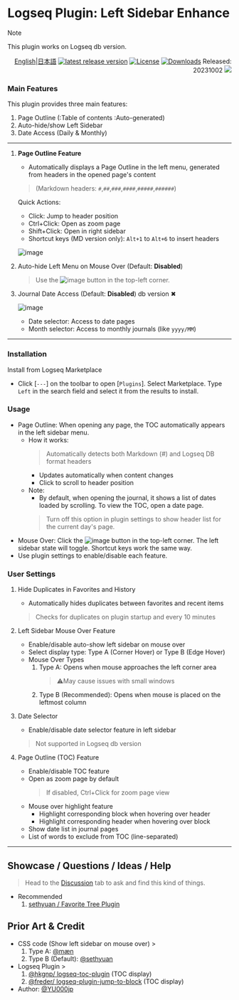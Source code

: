 # Logseq Plugin: Left Sidebar Enhance

> [!NOTE]
> This plugin works on Logseq db version.

<div align="right">

[English](https://github.com/YU000jp/logseq-plugin-left-sidebar-enhance)|[日本語](https://github.com/YU000jp/logseq-plugin-left-sidebar-enhance/blob/main/readme.ja.md) [![latest release version](https://img.shields.io/github/v/release/YU000jp/logseq-plugin-left-sidebar-enhance)](https://github.com/YU000jp/logseq-plugin-left-sidebar-enhance/releases)
[![License](https://img.shields.io/github/license/YU000jp/logseq-plugin-left-sidebar-enhance?color=blue)](https://github.com/YU000jp/logseq-plugin-left-sidebar-enhance/LICENSE)
[![Downloads](https://img.shields.io/github/downloads/YU000jp/logseq-plugin-left-sidebar-enhance/total.svg)](https://github.com/YU000jp/logseq-plugin-left-sidebar-enhance/releases)
 Released: 20231002 <a href="https://www.buymeacoffee.com/yu000japan"><img src="https://img.buymeacoffee.com/button-api/?text=Buy me a pizza&emoji=🍕&slug=yu000japan&button_colour=FFDD00&font_colour=000000&font_family=Poppins&outline_colour=000000&coffee_colour=ffffff" /></a>
</div>

### Main Features

This plugin provides three main features:

1. Page Outline (:Table of contents :Auto-generated)
2. Auto-hide/show Left Sidebar
3. Date Access (Daily & Monthly)

---

1. **Page Outline Feature**
   - Automatically displays a Page Outline in the left menu, generated from headers in the opened page's content
   > (Markdown headers: `#`,`##`,`###`,`####`,`#####`,`######`)
   
   Quick Actions:
   - Click: Jump to header position
   - Ctrl+Click: Open as zoom page
   - Shift+Click: Open in right sidebar
   - Shortcut keys (MD version only): `Alt+1` to `Alt+6` to insert headers

   ![image](https://github.com/YU000jp/logseq-plugin-left-sidebar-enhance/assets/111847207/d5da0ec4-41cc-4c17-ae1b-9853fd040661)

2. Auto-hide Left Menu on Mouse Over (Default: **Disabled**)
   > Use the ![image](https://github.com/YU000jp/logseq-plugin-left-sidebar-enhance/assets/111847207/8e3efccf-27e9-4332-b431-9765a69463a9) button in the top-left corner.

3. Journal Date Access (Default: **Disabled**) db version ✖

   ![image](https://github.com/YU000jp/logseq-plugin-left-sidebar-enhance/assets/111847207/ec42967a-4c66-4d02-9765-782772dbb18e)

   - Date selector: Access to date pages
   - Month selector: Access to monthly journals (like `yyyy/MM`)

---

### Installation

Install from Logseq Marketplace

- Click [`---`] on the toolbar to open [`Plugins`]. Select Marketplace. Type `Left` in the search field and select it from the results to install.

### Usage

- Page Outline: When opening any page, the TOC automatically appears in the left sidebar menu.
   - How it works:
      > Automatically detects both Markdown (#) and Logseq DB format headers
      - Updates automatically when content changes
      - Click to scroll to header position
   - Note:
     - By default, when opening the journal, it shows a list of dates loaded by scrolling. To view the TOC, open a date page.
     > Turn off this option in plugin settings to show header list for the current day's page.
- Mouse Over: Click the ![image](https://github.com/YU000jp/logseq-plugin-left-sidebar-enhance/assets/111847207/8e3efccf-27e9-4332-b431-9765a69463a9) button in the top-left corner. The left sidebar state will toggle. Shortcut keys work the same way.
- Use plugin settings to enable/disable each feature.

### User Settings

1. Hide Duplicates in Favorites and History
   - Automatically hides duplicates between favorites and recent items
   > Checks for duplicates on plugin startup and every 10 minutes

2. Left Sidebar Mouse Over Feature
   - Enable/disable auto-show left sidebar on mouse over
   - Select display type: Type A (Corner Hover) or Type B (Edge Hover)
   - Mouse Over Types
      1. Type A: Opens when mouse approaches the left corner area
         > ⚠️May cause issues with small windows
      1. Type B (Recommended): Opens when mouse is placed on the leftmost column

3. Date Selector
   - Enable/disable date selector feature in left sidebar
   > Not supported in Logseq db version

4. Page Outline (TOC) Feature
   - Enable/disable TOC feature
   - Open as zoom page by default
     > If disabled, Ctrl+Click for zoom page view
   - Mouse over highlight feature
     - Highlight corresponding block when hovering over header
     - Highlight corresponding header when hovering over block
   - Show date list in journal pages
   - List of words to exclude from TOC (line-separated)

---

## Showcase / Questions / Ideas / Help

> Head to the [Discussion](https://github.com/YU000jp/logseq-plugin-left-sidebar-enhance/discussions) tab to ask and find this kind of things.

- Recommended
  1. [sethyuan / Favorite Tree Plugin](https://github.com/sethyuan/logseq-plugin-favorite-tree)

## Prior Art & Credit

- CSS code (Show left sidebar on mouse over) >
  1. Type A: [@mæn](https://discord.com/channels/725182569297215569/775936939638652948/1155251493486727338)
  1. Type B (Default): [@sethyuan](https://github.com/YU000jp/logseq-plugin-left-sidebar-enhance/issues/1#issue-1910716211)
- Logseq Plugin >
  1. [@hkgnp/ logseq-toc-plugin](https://github.com/hkgnp/logseq-toc-plugin/) (TOC display)
  1. [@freder/ logseq-plugin-jump-to-block](https://github.com/freder/logseq-plugin-jump-to-block/) (TOC display)
- Author: [@YU000jp](https://github.com/YU000jp)
